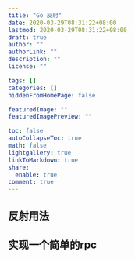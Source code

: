 ```yaml
---
title: "Go 反射"
date: 2020-03-29T08:31:22+08:00
lastmod: 2020-03-29T08:31:22+08:00
draft: true
author: ""
authorLink: ""
description: ""
license: ""

tags: []
categories: []
hiddenFromHomePage: false

featuredImage: ""
featuredImagePreview: ""

toc: false
autoCollapseToc: true
math: false
lightgallery: true
linkToMarkdown: true
share:
  enable: true
comment: true
---
```


<!--more-->

## 反射用法
## 实现一个简单的rpc